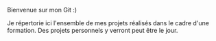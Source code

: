 Bienvenue sur mon Git :) 

Je répertorie ici l'ensemble de mes projets réalisés dans le cadre d'une formation.
Des projets personnels y verront peut être le jour.
